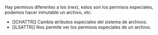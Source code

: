 Hay permisos diferentes a los (rwx), estos son los permisos especiales, podemos hacer inmutable un archivo, etc:
- [[CHATTR]] Cambia atributos especiales del sistema de archivos.
- [[LSATTR]] Nos permite ver los permisos especiales de un archivo.